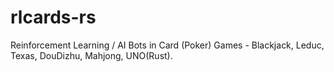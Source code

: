 # rlcards-rs
Reinforcement Learning / AI Bots in Card (Poker) Games - Blackjack, Leduc, Texas, DouDizhu, Mahjong, UNO(Rust).
